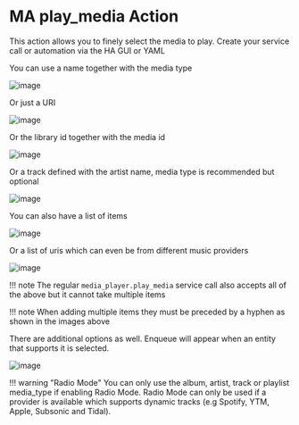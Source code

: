 # MA play_media Action

This action allows you to finely select the media to play. Create your service call or automation via the HA GUI or YAML

You can use a name together with the media type

![image](../assets/screenshots/service-call/play1.png)

Or just a URI

![image](../assets/screenshots/service-call/play2.png)

Or the library id together with the media id

![image](../assets/screenshots/service-call/play3.png)

Or a track defined with the artist name, media type is recommended but optional

![image](../assets/screenshots/service-call/play4.png)

You can also have a list of items

![image](../assets/screenshots/service-call/play5.png)

Or a list of uris which can even be from different music providers

![image](../assets/screenshots/service-call/play6.png)

!!! note
    The regular `media_player.play_media` service call also accepts all of the above but it cannot take multiple items

!!! note
    When adding multiple items they must be preceded by a hyphen as shown in the images above

There are additional options as well. Enqueue will appear when an entity that supports it is selected.

![image](../assets/screenshots/service-call/play7.png)

!!! warning "Radio Mode"
    You can only use the album, artist, track or playlist media_type if enabling Radio Mode. Radio Mode can only be used if a provider is available which supports dynamic tracks (e.g Spotify, YTM, Apple, Subsonic and Tidal).
